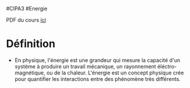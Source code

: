 #CIPA3 #Energie

PDF du cours [ici](https://web.isen-ouest.fr/moodle4/pluginfile.php/17967/mod_resource/content/0/Energie-Puissance%20Seances%201%20et%202%20.pdf)

# Définition
- En physique, l'énergie est une grandeur qui mesure la capacité d'un système à produire un travail mécanique, un rayonnement éléctro-magnétique, ou de la chaleur.
  L'énergie est un concept physique crée pour quantifier les interactions entre des phénomène très différents.